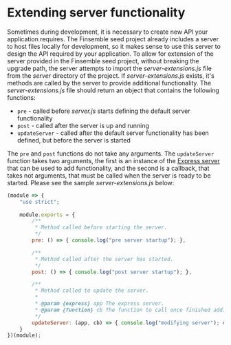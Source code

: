# Extending server functionality

Sometimes during development, it is necessary to create new API your application requires. The Finsemble seed project already includes a server to host files locally for development, so it makes sense to use this server to design the API required by your application. To allow for extension of the server provided in the Finsemble seed project, without breaking the upgrade path, the server attempts to import the _server-extensions.js_ file from the _server_ directory of the project. If _server-extensions.js_ exists, it's methods are called by the server to provide additional functionality. The _server-extensions.js_ file should return an object that contains the following functions:
- `pre` - called before _server.js_ starts defining the default server functionality
- `post` - called after the server is up and running
- `updateServer` - called after the default server functionality has been defined, but before the server is started

The `pre` and `post` functions do not take any arguments. The `updateServer` function takes two arguments, the first is an instance of the [Express server](https://www.npmjs.com/package/express) that can be used to add functionality, and the second is a callback, that takes not arguments, that must be called when the server is ready to be started. Please see the sample _server-extensions.js_ below:
```javascript
(module => {
    "use strict";
    
    module.exports = {
        /**
         * Method called before starting the server.
         */
        pre: () => { console.log("pre server startup"); },

        /**
         * Method called after the server has started.
         */
        post: () => { console.log("post server startup"); },

        /**
         * Method called to update the server.
         * 
         * @param {express} app The express server.
         * @param {function} cb The function to call once finished adding functionality to the server.
         */
        updateServer: (app, cb) => { console.log("modifying server"); cb(); }
    }
})(module);
```